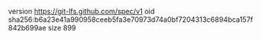 version https://git-lfs.github.com/spec/v1
oid sha256:b6a23e41a990958ceeb5fa3e70973d74a0bf7204313c6894bca157f842b699ae
size 899
